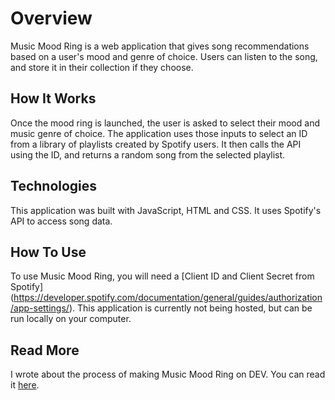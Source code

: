 # Overview

Music Mood Ring is a web application that gives song recommendations based on a user's mood and genre of choice. Users can listen to the song, and store it in their collection if they choose.

## How It Works

Once the mood ring is launched, the user is asked to select their mood and music genre of choice.
The application uses those inputs to select an ID from a library of playlists created by Spotify users. It then calls the API using the ID, and returns a random song from the selected playlist.

## Technologies

This application was built with JavaScript, HTML and CSS. It uses Spotify's API to access song data.

## How To Use

To use Music Mood Ring, you will need a [Client ID and Client Secret from Spotify] (https://developer.spotify.com/documentation/general/guides/authorization/app-settings/). This application is currently not being hosted, but can be run locally on your computer.

## Read More

I wrote about the process of making Music Mood Ring on DEV. You can read it [here](https://dev.to/rayleighrozier/getting-moody-with-spotifys-api-pfa).
